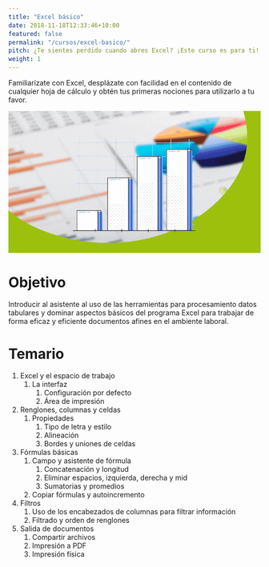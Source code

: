 ```yaml
---
title: "Excel básico"
date: 2018-11-18T12:33:46+10:00
featured: false
permalink: "/cursos/excel-basico/"
pitch: ¿Te sientes perdido cuando abres Excel? ¡Este curso es para ti!
weight: 1
---
```


Familiarízate con Excel, desplázate con facilidad en el contenido de cualquier hoja de cálculo y obtén tus primeras nociones para utilizarlo a tu favor.

![Portada de Excel básico](/images/cursos/excel-basico.gif)

# Objetivo

Introducir al asistente al uso de las herramientas para procesamiento datos tabulares y dominar aspectos básicos del programa Excel para trabajar de forma eficaz y eficiente documentos afines en el ambiente laboral.

# Temario 

1. Excel y el espacio de trabajo
    1. La interfaz
        1. Configuración por defecto 
        1. Área de impresión
1. Renglones, columnas y celdas
    1. Propiedades
        1. Tipo de letra y estilo
        1. Alineación
        1. Bordes y uniones de celdas
1. Fórmulas básicas
    1. Campo y asistente de fórmula
        1. Concatenación y longitud
        1. Eliminar espacios, izquierda, derecha y mid
        1. Sumatorias y promedios
    1. Copiar fórmulas y autoincremento
1. Filtros
    1. Uso de los encabezados de columnas para filtrar información
    1. Filtrado y orden de renglones
1. Salida de  documentos
    1. Compartir archivos
    1. Impresión a PDF
    1. Impresión física

